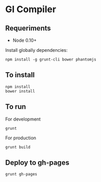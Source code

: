 GI Compiler
===========

## Requeriments

* Node 0.10+

Install globally dependencies:

    npm install -g grunt-cli bower phantomjs

## To install

    npm install
    bower install

## To run

For development
    
    grunt

For production
    
    grunt build

## Deploy to gh-pages

    grunt gh-pages
